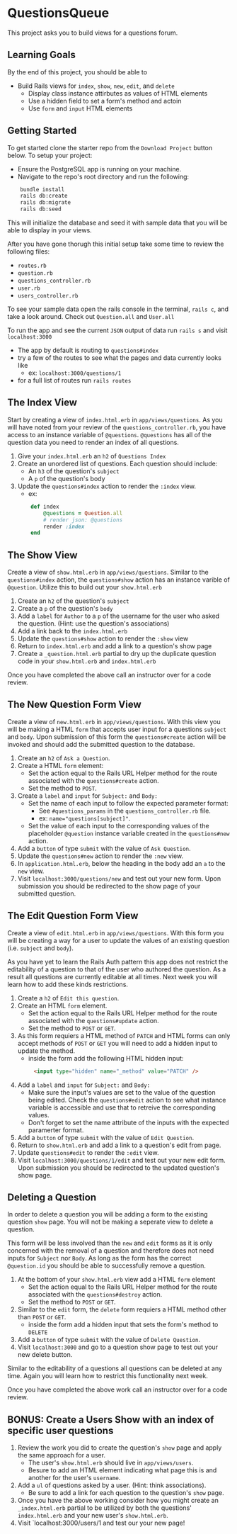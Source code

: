 # QuestionsQueue

This project asks you to build views for a questions forum.

## Learning Goals
By the end of this project, you should be able to
* Build Rails views for `index`, `show`, `new`, `edit`, and `delete` 
    - Display class instance attirbutes as values of HTML elements
    - Use a hidden field to set a form's method and actoin
    - Use `form` and `input` HTML elements

## Getting Started

To get started clone the starter repo from the `Download Project` button below.
To setup your project:
* Ensure the PostgreSQL app is running on your machine.
* Navigate to the repo's root directory and run the following:

```sh
    bundle install
    rails db:create
    rails db:migrate
    rails db:seed
```
This will initialize the database and seed it with sample data that you will be
able to display in your views.

After you have gone thorugh this initial setup take some time to review the 
following files:
* `routes.rb`
* `question.rb`
* `questions_controller.rb`
* `user.rb`
* `users_controller.rb`

To see your sample data open the rails console in the terminal, `rails c`, and
take a look around. Check out `Question.all` and `User.all`

To run the app and see the current `JSON` output of data run `rails s` and visit 
`localhost:3000`
- The app by default is routing to `questions#index`
- try a few of the routes to see what the pages and data currently looks like
    - ex: `localhost:3000/questions/1`
- for a full list of routes run `rails routes`

## The Index View

Start by creating a view of `index.html.erb` in `app/views/questions`. As you 
will have noted from your review of the `questions_controller.rb`, you have 
access to an instance variable of `@questions`. `@questions` has all of the 
question data you need to render an index of all questions.

1. Give your `index.html.erb` an `h2` of `Questions Index`
2. Create an unordered list of questions. Each question should include:
    - An `h3` of the question's `subject`
    - A `p` of the question's body
3. Update the `questions#index` action to render the `:index` 
    view.
    - ex: 
    ```rb
        def index
            @questions = Question.all
            # render json: @questions 
            render :index
        end
    ```

## The Show View

Create a view of `show.html.erb` in `app/views/questions`. Similar to the 
`questions#index` action, the `questions#show` action has an instance
varible of `@question`. Utilize this to build out your `show.html.erb`

1. Create an `h2` of the question's `subject`
2. Create a `p` of the question's `body`
3. Add a `label` for `Author` to a `p` of the username for the user who asked 
   the question. (Hint: use the question's associations)
4. Add a link back to the `index.html.erb`
5. Update the `questions#show` action to render the `:show` view
6. Return to `index.html.erb` and add a link to a question's show page
7. Create a `_question.html.erb` partial to dry up the duplicate question code
    in your `show.html.erb` and `index.html.erb`

Once you have completed the above call an instructor over for a code review.

## The New Question Form View

Create a view of `new.html.erb` in `app/views/questions`. With this view you 
will be making a HTML `form` that accepts user input for a questions `subject`
and `body`. Upon submission of this form the `questions#create` action will be invoked and should add the submitted question to the database.

1. Create an `h2` of `Ask a Question`.
2. Create a HTML `form` element:
    - Set the action equal to the Rails URL Helper method for the route 
      associated with the `questions#create` action.
    - Set the method to `POST`.
3. Create a `label` and `input` for `Subject:` and `Body:`
    - Set the name of each input to follow the expected parameter format:
        - See `#questions_params` in the `questions_controller.rb` file.
        - ex: `name="questions[subject]"`.
    - Set the value of each input to the corresponding values of the placeholder
      `@question` instance variable created in the `questions#new` 
      action.
4. Add a `button` of type `submit` with the value of `Ask Question`.
5. Update the `questions#new` action to render the `:new` view.
6. In `application.html.erb`, below the heading in the body add an `a` to the 
   `new` view.
7. Visit `localhost:3000/questions/new` and test out your new form. Upon
   submission you should be redirected to the show page of your submitted
   question. 

## The Edit Question Form View

Create a view of `edit.html.erb` in `app/views/questions`. With this form you 
will be creating a way for a user to update the values of an existing question 
(i.e. `subject` and `body`). 

As you have yet to learn the Rails Auth pattern this app does not restrict the 
editability of a question to that of the user who authored the question. As a 
result all questions are currently editable at all times. Next week you will learn how to add these kinds restrictions.

1. Create a `h2` of `Edit this question`.
2. Create an HTML `form` element.
    - Set the action equal to the Rails URL Helper method for the route 
      associated with the `questions#update` action.
    - Set the method to `POST` or `GET`.
3. As this form requiers a HTML method of `PATCH` and HTML forms can only accept
   methods of `POST` or `GET` you will need to add a hidden input to update the
   method.
   - inside the form add the following HTML hidden input:
   ```HTML
        <input type="hidden" name="_method" value="PATCH" />
   ```
4. Add a `label` and `input` for `Subject:` and `Body:`
    - Make sure the input's values are set to the value of the question being 
      edited. Check the `questions#edit` action to see what instance variable is
      accessible and use that to retreive the corresponding values.
    - Don't forget to set the name attribute of the inputs with the expected
      paramerter format. 
5. Add a `button` of type `submit` with the value of `Edit Question`.
6. Return to `show.html.erb` and add a link to a question's edit from page.
7. Update `questions#edit` to render the `:edit` view.
8. Visit `localhost:3000/questions/1/edit` and test out your new edit form. Upon 
   submission you should be redirected to the updated question's show page.

## Deleting a Question

In order to delete a question you will be adding a form to the existing question
`show` page. You will not be making a seperate view to delete a question.

This form will be less involved than the `new` and `edit` forms as it is only 
concerned with the removal of a question and therefore does not need inputs for
`Subject` nor `Body`. As long as the form has the correct `@question.id` you 
should be able to successfully remove a question. 

1. At the bottom of your `show.html.erb` view add a HTML `form` element
    - Set the action equal to the Rails URL Helper method for the route 
      associated with the `questions#destroy` action.
    - Set the method to `POST` or `GET`.
2. Similar to the `edit` form, the `delete` form requiers a HTML method other 
   than `POST` or `GET`. 
   - inside the form add a hidden input that sets the form's method to `DELETE`
3. Add a `button` of type `submit` with the value of `Delete Question`.
4. Visit `localhost:3000` and go to a question show page to test out your new
   delete button.

Similar to the editability of a questions all questions can be deleted at any 
time. Again you will learn how to restrict this functionality next week.

Once you have completed the above work call an instructor over for a code 
review.

## BONUS: Create a Users Show with an index of specific user questions
1. Review the work you did to create the question's `show` page and apply the 
   same approach for a user. 
   - The user's `show.html.erb` should live in `app/views/users`.
   - Besure to add an HTML element indicating what page this is and another for
     the user's `username`.
2. Add a `ul` of questions asked by a user. (Hint: think associations).
   - Be sure to add a link for each question to the question's `show` page.
3. Once you have the above working consider how you might create an 
   `_index.html.erb` partial to be utilized by both the questions' 
   `index.html.erb` and your new user's `show.html.erb`.
4. Visit `localhost:3000/users/1 and test our your new page!